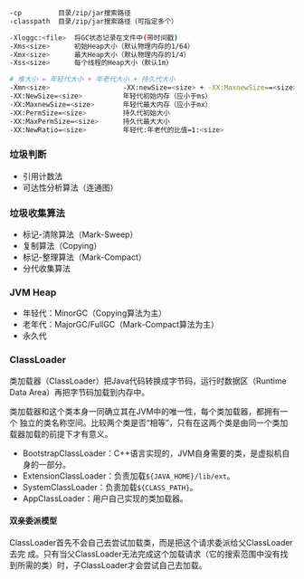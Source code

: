 
```bash
-cp         目录/zip/jar搜索路径
-classpath  目录/zip/jar搜索路径（可指定多个）

-Xloggc:<file>  将GC状态记录在文件中(带时间戳)
-Xms<size>      初始Heap大小（默认物理内存的1/64）
-Xmx<size>      最大Heap大小（默认物理内存的1/4）
-Xss<size>      每个线程的Heap大小（默认1m）

# 堆大小 = 年轻代大小 + 年老代大小 + 持久代大小
-Xmn<size>                  -XX:newSize=<size> + -XX:MaxnewSize==<size>
-XX:NewSize=<size>          年轻代初始内存（应小于ms）
-XX:MaxnewSize=<size>       年轻代最大内存（应小于mx）
-XX:PermSize=<size>         持久代初始大小
-XX:MaxPermSize=<size>      持久代最大大小
-XX:NewRatio=<size>         年轻代:年老代的比值=1:<size>
```

### 垃圾判断

- 引用计数法
- 可达性分析算法（连通图）

### 垃圾收集算法

- 标记-清除算法（Mark-Sweep）
- 复制算法（Copying）
- 标记-整理算法（Mark-Compact）
- 分代收集算法

### JVM Heap

- 年轻代：MinorGC（Copying算法为主）
- 老年代：MajorGC/FullGC（Mark-Compact算法为主）
- 永久代

### ClassLoader

类加载器（ClassLoader）把Java代码转换成字节码，运行时数据区（Runtime Data Area）再把字节码加载到内存中。

类加载器和这个类本身一同确立其在JVM中的唯一性，每个类加载器，都拥有一个
独⽴的类名称空间。⽐较两个类是否“相等”，只有在这两个类是由同一个类加载器加载的前提下才有意义。

- BootstrapClassLoader：C++语言实现的，JVM自身需要的类，是虚拟机自身的一部分。
- ExtensionClassLoader：负责加载`${JAVA_HOME}/lib/ext`。
- SystemClassLoader：负责加载`${CLASS_PATH}`。
- AppClassLoader：用户自己实现的类加载器。

#### 双亲委派模型

ClassLoader首先不会自己去尝试加载类，而是把这个请求委派给父ClassLoader去完
成。只有当父ClassLoader无法完成这个加载请求（它的搜索范围中没有找到所需的类）时，子ClassLoader才会尝试自己去加载。
